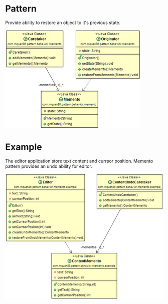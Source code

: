 # Pattern
Provide ability to restore an object to it's previous state.

![](../src/main/resources/com/mquan86/pattern/behavior/memento/MementoDiagram.png)
# Example
The editor application store text content and currsor position. Memento pattern provides an undo ability for editor.

![](../src/main/resources/com/mquan86/pattern/behavior/memento/example/MementoDiagram.png)
